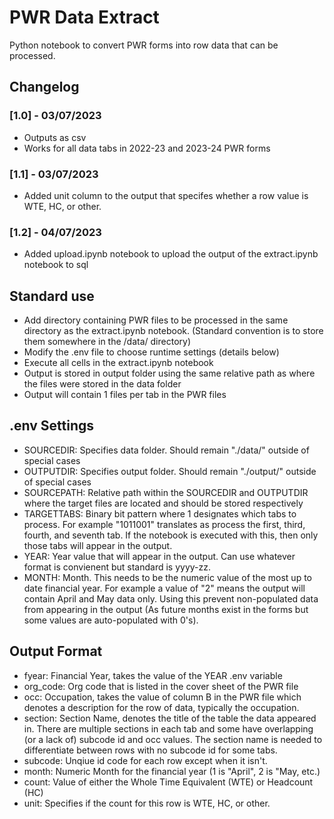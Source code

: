 # PWR Data Extract

Python notebook to convert PWR forms into row data that can be processed.

## Changelog

### [1.0] - 03/07/2023

- Outputs as csv
- Works for all data tabs in 2022-23 and 2023-24 PWR forms

### [1.1] - 03/07/2023

- Added unit column to the output that specifes whether a row value is WTE, HC, or other.

### [1.2] - 04/07/2023

- Added upload.ipynb notebook to upload the output of the extract.ipynb notebook to sql

## Standard use

- Add directory containing PWR files to be processed in the same directory as the extract.ipynb notebook. (Standard convention is to store them somewhere in the /data/ directory)
- Modify the .env file to choose runtime settings (details below)
- Execute all cells in the extract.ipynb notebook
- Output is stored in output folder using the same relative path as where the files were stored in the data folder
- Output will contain 1 files per tab in the PWR files

## .env Settings

- SOURCEDIR: Specifies data folder. Should remain "./data/" outside of special cases
- OUTPUTDIR: Specifies output folder. Should remain "./output/" outside of special cases
- SOURCEPATH: Relative path within the SOURCEDIR and OUTPUTDIR where the target files are located and should be stored respectively
- TARGETTABS: Binary bit pattern where 1 designates which tabs to process. For example "1011001" translates as process the first, third, fourth, and seventh tab. If the notebook is executed with this, then only those tabs will appear in the output.
- YEAR: Year value that will appear in the output. Can use whatever format is convienent but standard is yyyy-zz.
- MONTH: Month. This needs to be the numeric value of the most up to date financial year. For example a value of "2" means the output will contain April and May data only. Using this prevent non-populated data from appearing in the output (As future months exist in the forms but some values are auto-populated with 0's).

## Output Format
- fyear: Financial Year, takes the value of the YEAR .env variable
- org_code: Org code that is listed in the cover sheet of the PWR file
- occ: Occupation, takes the value of column B in the PWR file which denotes a description for the row of data, typically the occupation.
- section: Section Name, denotes the title of the table the data appeared in. There are multiple sections in each tab and some have overlapping (or a lack of) subcode id and occ values. The section name is needed to differentiate between rows with no subcode id for some tabs.
- subcode: Unqiue id code for each row except when it isn't.
- month: Numeric Month for the financial year (1 is "April", 2 is "May, etc.)
- count: Value of either the Whole Time Equivalent (WTE) or Headcount (HC)
- unit: Specifies if the count for this row is WTE, HC, or other.